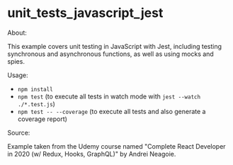 # unit_tests_javascript_jest

About:

This example covers unit testing in JavaScript with Jest, including testing synchronous and asynchronous functions, as well as using mocks and spies.

 Usage:

- `npm install`
- `npm test` (to execute all tests in watch mode with `jest --watch ./*.test.js`)
- `npm test -- --coverage` (to execute all tests and also generate a coverage report)

Source:

Example taken from the Udemy course named "Complete React Developer in 2020 (w/ Redux, Hooks, GraphQL)" by Andrei Neagoie.
